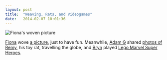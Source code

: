 ```yaml
---
layout: post
title:  "Weaving, Rats, and Videogames"
date:   2014-02-07 10:01:36
---
```


![Fiona's woven picture](https://fionafish.files.wordpress.com/2014/02/wpid-imag0143.jpg)

[Fiona][fiona] wove [a picture](https://fionafish.wordpress.com/2014/02/01/woven-picture/), just to have fun. Meanwhile, [Adam G][adam-g] shared [photos of Remy](http://strokeyadam.livejournal.com/82754.html), his toy rat, travelling the globe, and [Bryn][bryn] played [Lego Marvel Super Heroes](http://randomlyevil.org.uk/2014/02/06/lego-marvel-super-heroes/).

[adam-g]:  http://strokeyadam.livejournal.com/
[adam-w]:  http://www.ad-space.org.uk/
[andy-k]:  http://theguidemark3.livejournal.com/
[andy-r]:  http://selfdoubtgun.wordpress.com/
[beth]:    http://littlegreenbeth.livejournal.com/
[bryn]:    http://randomlyevil.org.uk/
[claire]:  http://nowebsite.co.uk/blog/
[dan]:     http://www.scatmania.org/
[ele]:     http://ele-is-crazy.livejournal.com/
[fiona]:   http://fionafish.wordpress.com/
[hayley]:  http://leelee1983.livejournal.com/
[jen]:     http://scleip.livejournal.com/
[jimmy]:   http://vikingjim.livejournal.com/
[jta]:     http://blog.electricquaker.co.uk/
[kit]:     http://reaperkit.wordpress.com/
[liz]:     http://norasdollhouse.livejournal.com/
[malbo21]: http://malbo21.wordpress.com/
[matt-p]:  http://myzelik.livejournal.com/
[matt-r]:  http://matt-inthe-hat.livejournal.com/
[paul]:    http://blog.pacifist.co.uk/
[penny]:   http://thepennyfaerie.livejournal.com/
[pete]:    http://loonybin345.livejournal.com/
[rory]:    http://razinaber.livejournal.com/
[ruth]:    http://fleeblewidget.co.uk/
[sarah]:   http://starlight-sarah.livejournal.com/
[sian]:    http://elgingerbread.wordpress.com/
